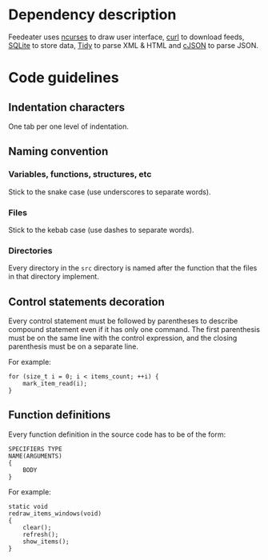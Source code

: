 # Dependency description

Feedeater uses [ncurses](https://invisible-island.net/ncurses) to draw user interface, [curl](https://curl.se) to download feeds, [SQLite](https://www.sqlite.org) to store data, [Tidy](http://www.html-tidy.org) to parse XML & HTML and [cJSON](https://github.com/DaveGamble/cJSON) to parse JSON.

# Code guidelines

## Indentation characters

One tab per one level of indentation.

## Naming convention

### Variables, functions, structures, etc

Stick to the snake case (use underscores to separate words).

### Files

Stick to the kebab case (use dashes to separate words).

### Directories

Every directory in the `src` directory is named after the function that the files in that directory implement.

## Control statements decoration

Every control statement must be followed by parentheses to describe compound statement even if it has only one command. The first parenthesis must be on the same line with the control expression, and the closing parenthesis must be on a separate line.

For example:

```
for (size_t i = 0; i < items_count; ++i) {
	mark_item_read(i);
}
```

## Function definitions

Every function definition in the source code has to be of the form:

```
SPECIFIERS TYPE
NAME(ARGUMENTS)
{
	BODY
}
```

For example:

```
static void
redraw_items_windows(void)
{
	clear();
	refresh();
	show_items();
}
```
